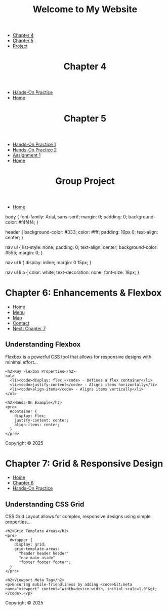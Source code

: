 <!DOCTYPE html>
<html lang="en">
<head>
    <meta charset="UTF-8">
    <meta name="viewport" content="width=device-width, initial-scale=1.0">
    <title>My Website</title>
    <link rel="stylesheet" href="styles.css">
</head>
<body>
    <header>
        <h1>Welcome to My Website</h1>
    </header>
    <nav>
        <ul>
            <li><a href="chapter4/index.html">Chapter 4</a></li>
            <li><a href="chapter5/index.html">Chapter 5</a></li>
            <li><a href="project/index.html">Project</a></li>
        </ul>
    </nav>
</body>
</html>
<!DOCTYPE html>
<html lang="en">
<head>
    <meta charset="UTF-8">
    <meta name="viewport" content="width=device-width, initial-scale=1.0">
    <title>Chapter 4</title>
    <link rel="stylesheet" href="../styles.css">
</head>
<body>
    <header>
        <h1>Chapter 4</h1>
    </header>
    <nav>
        <ul>
            <li><a href="hop.html">Hands-On Practice</a></li>
            <li><a href="../index.html">Home</a></li>
        </ul>
    </nav>
</body>
</html>
<!DOCTYPE html>
<html lang="en">
<head>
    <meta charset="UTF-8">
    <meta name="viewport" content="width=device-width, initial-scale=1.0">
    <title>Chapter 5</title>
    <link rel="stylesheet" href="../styles.css">
</head>
<body>
    <header>
        <h1>Chapter 5</h1>
    </header>
    <nav>
        <ul>
            <li><a href="hop1.html">Hands-On Practice 1</a></li>
            <li><a href="hop2.html">Hands-On Practice 2</a></li>
            <li><a href="assignment1.html">Assignment 1</a></li>
            <li><a href="../index.html">Home</a></li>
        </ul>
    </nav>
</body>
</html>
<!DOCTYPE html>
<html lang="en">
<head>
    <meta charset="UTF-8">
    <meta name="viewport" content="width=device-width, initial-scale=1.0">
    <title>Project</title>
    <link rel="stylesheet" href="../styles.css">
</head>
<body>
    <header>
        <h1>Group Project</h1>
    </header>
    <nav>
        <ul>
            <li><a href="../index.html">Home</a></li>
        </ul>
    </nav>
</body>
</html>
body {
    font-family: Arial, sans-serif;
    margin: 0;
    padding: 0;
    background-color: #f4f4f4;
}

header {
    background-color: #333;
    color: #fff;
    padding: 10px 0;
    text-align: center;
}

nav ul {
    list-style: none;
    padding: 0;
    text-align: center;
    background-color: #555;
    margin: 0;
}

nav ul li {
    display: inline;
    margin: 0 15px;
}

nav ul li a {
    color: white;
    text-decoration: none;
    font-size: 18px;
}
<!DOCTYPE html>
<html lang="en">
<head>
<title>Chapter 6 - Lighthouse Island Bistro</title>
<meta charset="utf-8">
<meta name="viewport" content="width=device-width, initial-scale=1.0">
<link rel="stylesheet" href="styles.css">
</head>
<body>
<div id="wrapper">
  <div id="header">
    <h1>Chapter 6: Enhancements & Flexbox</h1>
  </div>

  <div id="nav">
    <ul>
      <li><a href="index.html">Home</a></li>
      <li><a href="menu.html">Menu</a></li>
      <li><a href="map.html">Map</a></li>
      <li><a href="contact.html">Contact</a></li>
      <li><a href="chapter7.html">Next: Chapter 7</a></li>
    </ul>
  </div>

  <div id="content">
    <h2>Understanding Flexbox</h2>
    <p>Flexbox is a powerful CSS tool that allows for responsive designs with minimal effort...</p>

    <h2>Key Flexbox Properties</h2>
    <ul>
      <li><code>display: flex;</code> - Defines a flex container</li>
      <li><code>justify-content</code> - Aligns items horizontally</li>
      <li><code>align-items</code> - Aligns items vertically</li>
    </ul>

    <h2>Hands-On Example</h2>
    <pre>
      #container {
        display: flex;
        justify-content: center;
        align-items: center;
      }
    </pre>
  </div>

  <div id="footer">Copyright &copy; 2025</div>
</div>
</body>
</html>
<!DOCTYPE html>
<html lang="en">
<head>
<title>Chapter 7 - Lighthouse Island Bistro</title>
<meta charset="utf-8">
<meta name="viewport" content="width=device-width, initial-scale=1.0">
<link rel="stylesheet" href="../styles.css">
</head>
<body>
<div id="wrapper">
  <div id="header">
    <h1>Chapter 7: Grid & Responsive Design</h1>
  </div>

  <div id="nav">
    <ul>
      <li><a href="../index.html">Home</a></li>
      <li><a href="../chapter6/index.html">Chapter 6</a></li>
      <li><a href="hop.html">Hands-On Practice</a></li>
    </ul>
  </div>

  <div id="content">
    <h2>Understanding CSS Grid</h2>
    <p>CSS Grid Layout allows for complex, responsive designs using simple properties...</p>

    <h2>Grid Template Areas</h2>
    <pre>
      #wrapper {
        display: grid;
        grid-template-areas: 
          "header header header"
          "nav main aside"
          "footer footer footer";
      }
    </pre>

    <h2>Viewport Meta Tag</h2>
    <p>Ensuring mobile-friendliness by adding <code>&lt;meta name="viewport" content="width=device-width, initial-scale=1.0"&gt;</code>.</p>
  </div>

  <div id="footer">Copyright &copy; 2025</div>
</div>
</body>
</html>

